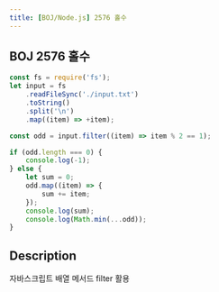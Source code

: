 ```yaml
---
title: [BOJ/Node.js] 2576 홀수
---
```


## BOJ 2576 홀수

```javascript
const fs = require('fs');
let input = fs
    .readFileSync('./input.txt')
    .toString()
    .split('\n')
    .map((item) => +item);

const odd = input.filter((item) => item % 2 == 1);

if (odd.length === 0) {
    console.log(-1);
} else {
    let sum = 0;
    odd.map((item) => {
        sum += item;
    });
    console.log(sum);
    console.log(Math.min(...odd));
}
```

## Description

자바스크립트 배열 메서드 filter 활용
